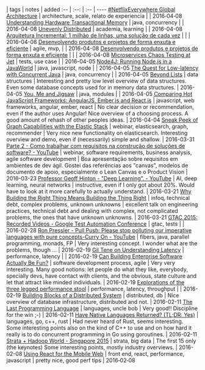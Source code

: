  | tags | notes | added
:-- | :--: | :-- | ----
[#NetflixEverywhere Global Architecture](http://www.infoq.com/presentations/netflix-failure-multiple-regions) |  architecture, scale, relato de experiencia  |  | 2016&#8209;04&#8209;08
[Understanding Hardware Transactional Memory](http://www.infoq.com/presentations/hardware-transactional-memory) |  java, concurrency  |  | 2016-04-08
[Unevenly Distributed](http://www.infoq.com/presentations/research-future) |  academia, learning |  | 2016-04-08
[Arquitetura Incremental: 1 milhão de linhas, uma solução de cada vez](http://www.infoq.com/br/presentations/arquitetura-incremental) | |  | 2016-04-08
[Desenvolvendo produtos e projetos de forma enxuta e eficiente](http://www.infoq.com/br/presentations/desenvolvendo-produtos-e-projetos) | agile, mvp,  |  | 2016-04-08
[Desenvolvendo produtos e projetos de forma enxuta e eficiente](http://www.infoq.com/br/presentations/desenvolvendo-produtos-e-projetos) |  |  | 2016-04-08
[Microservices Chaos Testing at Jet](http://www.infoq.com/presentations/jet-microservices-testing) |  tests,  use case |  | 2016-04-05
[Node4J: Running Node.js in a JavaWorld](http://www.infoq.com/presentations/node4j-nodejs-java) | java, javascript, node |  | 2016-04-05
[The Quest for Low-latency with Concurrent Java](http://www.infoq.com/presentations/low-latency-concurrrent-java-8) | java, concurrency |  | 2016-04-05
[Beyond Lists](http://www.infoq.com/presentations/data-structure-lists) | data structures | Interesting and pretty low level overview of data structures. Even some database concepts used for in memory data structures. | 2016-04-05
[You, Me and Jigsaw](http://www.infoq.com/presentations/jigsaw-java9) | java, modules |  | 2016-04-05
[Comparing Hot JavaScript Frameworks: AngularJS, Ember.js and React.js](http://www.infoq.com/presentations/comparing-angular-ember-react) | javascript, web frameworks, angular, ember, react | No clear decision or recommendation, even if the author uses Angular! Nice overview of a choosing process. A good amount of rehash of other peoples ideas. | 2016-04-04
[Sneak Peek of Graph Capabilities with the Elastic Stack](https://www.elastic.co/webinars/sneak-peek-of-graph-capabilities-with-elasticsearch) | webinar, elasticsearch, graph, recommender | Very nice new functionality on elasticsearch. Interesting overview and demo, even if (necessarily) simple and shallow. | 2016-03-31
[Parte 2 - Como trabalhar com requisitos na construção de soluções de software? - YouTube](https://www.youtube.com/watch?v=1dkcfrMU_rA) | webinar, software requirements, business analysis, agile software development | Boa apresentação sobre requisitos em ambientes de dev ágil. Gostei das referências aos "canvas", modelos de documento de apoio, especialmente o Lean Canvas e o Product Vision | 2016-03-23
[Professor Geoff Hinton - "Deep Learning”. - YouTube](https://www.youtube.com/watch?v=IcOMKXAw5VA) | AI, deep learning, neural networks | instructive, even if I only got about 20%. Would have to look at it more carefully to actually understand. | 2016-03-21
[Why Building the Right Thing Means Building the Thing Right](http://www.infoq.com/presentations/build-right-thing) | infoq, technical debt, complex problems, unknown unknowns | excellent talk on engineering practices, technical debt and dealing with complex, not complicated problems, the ones that have unknown unknowns. | 2016-03-21
[GTAC 2015: Recorded Videos - Google Test Automation Conference](https://developers.google.com/google-test-automation-conference/2015/stream) | gtac, tests |  | 2016-02-28
[Ron Pressler - Pull Push: Please stop polluting our imperative languages with pure concepts-Curry On - YouTube](https://www.youtube.com/watch?v=449j7oKQVkc) | fibers, java, parallel programming, monads, FP | Very interesting concept. I wonder what are the problems, though ... | 2016-02-19
[Gil Tene on Understanding Latency](http://www.infoq.com/interviews/tene-latency) | performance, latency |  | 2016-02-19
[Can Building Enterprise Software Actually Be Fun?](http://www.infoq.com/presentations/enterprise-hearsay-social) | software development process, agile | Very very interesting. Many good notions: let people do what they like, everybody, specially devs, have contact with clients, and the obvious, state culture and let that attract like minded individuals. | 2016-02-19
[Explorations of the three legged performance stool](http://www.infoq.com/presentations/throughput-latency-memory-footprint) | performance, latency, throughput |  | 2016-02-19
[Building Blocks of a Distributed System](http://www.infoq.com/presentations/distributed-database-system) | distributed, db | Nice overview of database infrastructure, distributed and not. | 2016-02-11
[The Last Programming Language](http://www.infoq.com/presentations/history-future-programming-languages) | languages, uncle bob | Very good!! Discipline for the win ;-) | 2016-02-11
[Have Native Languages Returned? (TL;DR: Yes)](http://www.infoq.com/presentations/c-rust-go) | languages, go, c++, rust | Had never heard of Rust, seems interesting. Some interesting points also on the kind of C++ to use and on how hard it really is to do concurrent programming in Go using goroutines. | 2016-02-11
[Strata + Hadoop World - Singapore 2015](https://www.youtube.com/watch?v=d4pOHPlRMaU&list=PL055Epbe6d5Zipu8Fx2gw-NcAdtJjt8dq) | strata, big data | The first 15 only (the keynotes) Some interesting points, mostly industry overviews. | 2016-02-08
[Using React for the Mobile Web](http://www.infoq.com/presentations/react-reddit-mobile) | front end, react, performance, javascript | pretty nice, good perf tips | 2016&#8209;02&#8209;08
